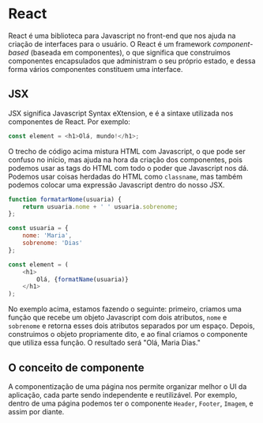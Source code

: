 # React

React é uma biblioteca para Javascript no front-end que nos ajuda na criação de interfaces para o usuário. O React é um framework *component-based* (baseada em componentes), o que significa que construimos componentes encapsulados que administram o seu próprio estado, e dessa forma vários componentes constituem uma interface.

## JSX 

JSX significa Javascript Syntax eXtension, e é a sintaxe utilizada nos componentes de React. Por exemplo:

```javascript
const element = <h1>Olá, mundo!</h1>;
```

O trecho de código acima mistura HTML com Javascript, o que pode ser confuso no início, mas ajuda na hora da criação dos componentes, pois podemos usar as tags do HTML com todo o poder que Javascript nos dá. Podemos usar coisas herdadas do HTML como ```classname```, mas também podemos colocar uma expressão Javascript dentro do nosso JSX.

```javascript
function formatarNome(usuaria) {
    return usuaria.nome + ' ' usuaria.sobrenome;
};

const usuaria = {
    nome: 'Maria',
    sobrenome: 'Dias'
};

const element = (
    <h1>
        Olá, {formatName(usuaria)}
    </h1>
);
```

No exemplo acima, estamos fazendo o seguinte: primeiro, criamos uma função que recebe um objeto Javascript com dois atributos, ```nome``` e ```sobrenome``` e retorna esses dois atributos separados por um espaço. Depois, construimos o objeto propriamente dito, e ao final criamos o componente que utiliza essa função. O resultado será "Olá, Maria Dias."

## O conceito de componente

A componentização de uma página nos permite organizar melhor o UI da aplicação, cada parte sendo independente e reutilizável. Por exemplo, dentro de uma página podemos ter o componente ```Header```, ```Footer```, ```Imagem```, e assim por diante.